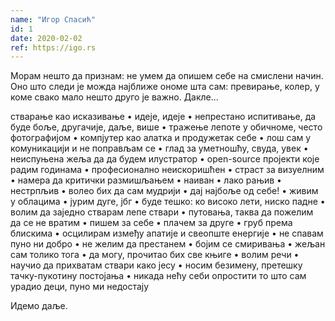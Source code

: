 ```yaml
---
name: "Игор Спасић"
id: 1
date: 2020-02-02
ref: https://igo.rs
---
```


Морам нешто да признам: не умем да опишем себе на смислени начин. Оно што следи је можда најближе ономе шта сам: превирање, колер, у коме свако мало нешто друго је важно. Дакле...

стварање као исказивање • идеје, идеје • непрестано испитивање, да буде боље, другачије, даље, више • тражење лепоте у обичноме, често фотографијом • компјутер као алатка и продужетак себе • лош сам у комуникацији и не поправљам се • глад за уметношћу, свуда, увек • неиспуњена жеља да да будем илустратор • open-source пројекти које радим годинама • професионално неискоришћен • страст за визуелним • намера да критички размишљањем • наиван • лако рањив • нестрпљив • волео бих да сам мудрији • дај најбоље од себе! • живим у облацима • јурим дуге, јбг • буде тешко: ко високо лети, ниско падне • волим да заједно стварам лепе ствари • путовања, таква да пожелим да се не вратим • пишем за себе • плачем за друге • груб према блискима • осцилирам између апатије и свеопште енергије • не спавам пуно ни добро • не желим да престанем • бојим се смиривања • жељан сам толико тога • да могу, прочитао бих све књиге • волим речи • научио да прихватам ствари како јесу • носим безимену, претешку тачку-пукотину постојања • никада нећу себи опростити то што сам урадио деци, пуно ми недостају

Идемо даље.
